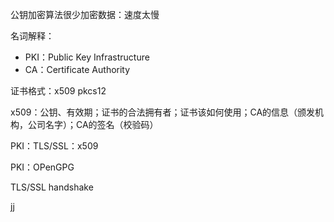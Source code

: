 公钥加密算法很少加密数据：速度太慢

名词解释：

* PKI：Public Key Infrastructure
* CA：Certificate Authority

证书格式：x509 pkcs12

x509：公钥、有效期；证书的合法拥有者；证书该如何使用；CA的信息（颁发机构，公司名字）；CA的签名（校验码）

PKI：TLS/SSL：x509

PKI：OPenGPG

TLS/SSL handshake

jj

